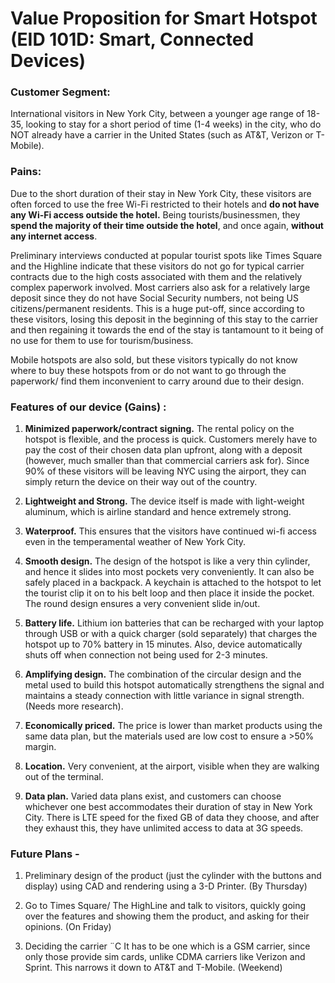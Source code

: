 # Value Proposition for Smart Hotspot (EID 101D: Smart, Connected Devices)

<h3>Customer Segment:</h3> 

International visitors in New York City, between a younger age range of 18-35, looking to stay for a short period of time (1-4 weeks) in the city, who do NOT already have a carrier in the United States (such as AT&T, Verizon or T-Mobile). 

<h3>Pains:</h3> 

Due to the short duration of their stay in New York City, these visitors are often forced to use the free Wi-Fi restricted to their hotels and <b>do not have any Wi-Fi access outside the hotel.</b> Being tourists/businessmen, they <b>spend the majority of their time outside the hotel</b>, and once again, <b>without any internet access</b>. 

Preliminary interviews conducted at popular tourist spots like Times Square and the Highline indicate that these visitors do not go for typical carrier contracts due to the high costs associated with them and the relatively complex paperwork involved. Most carriers also ask for a relatively large deposit since they do not have Social Security numbers, not being US citizens/permanent residents. This is a huge put-off, since according to these visitors, losing this deposit in the beginning of this stay to the carrier and then regaining it towards the end of the stay is tantamount to it being of no use for them to use for tourism/business. 

Mobile hotspots are also sold, but these visitors typically do not know where to buy these hotspots from or do not want to go through the paperwork/ find them inconvenient to carry around due to their design. 

<h3>Features of our device (Gains) : </h3>

1)	<b>Minimized paperwork/contract signing.</b> The rental policy on the hotspot is flexible, and the process is quick. Customers merely have to pay the cost of their chosen data plan upfront, along with a deposit (however, much smaller than that commercial carriers ask for). Since 90% of these visitors will be leaving NYC using the airport, they can simply return the device on their way out of the country. 

2)	<b>Lightweight and Strong.</b> The device itself is made with light-weight aluminum, which is airline standard and hence extremely strong. 

3)	<b>Waterproof.</b> This ensures that the visitors have continued wi-fi access even in the temperamental weather of New York City. 

4)	<b>Smooth design.</b> The design of the hotspot is like a very thin cylinder, and hence it slides into most pockets very conveniently. It can also be safely placed in a backpack. A keychain is attached to the hotspot to let the tourist clip it on to his belt loop and then place it inside the pocket. The round design ensures a very convenient slide in/out. 

5)	<b>Battery life.</b> Lithium ion batteries that can be recharged with your laptop through USB or with a quick charger (sold separately) that charges the hotspot up to 70% battery in 15 minutes. Also, device automatically shuts off when connection not being used for 2-3 minutes. 

6)	<b>Amplifying design.</b> The combination of the circular design and the metal used to build this hotspot automatically strengthens the signal and maintains a steady connection with little variance in signal strength. (Needs more research).

7)	<b>Economically priced.</b> The price is lower than market products using the same data plan, but the materials used are low cost to ensure a >50% margin. 

8)	<b>Location.</b> Very convenient, at the airport, visible when they are walking out of the terminal. 

9)	<b>Data plan.</b> Varied data plans exist, and customers can choose whichever one best accommodates their duration of stay in New York City. There is LTE speed for the fixed GB of data they choose, and after they exhaust this, they have unlimited access to data at 3G speeds. 

<h3>Future Plans - </h3>

1)	Preliminary design of the product (just the cylinder with the buttons and display) using CAD and rendering using a 3-D Printer. (By Thursday) 

2)	Go to Times Square/ The HighLine and talk to visitors, quickly going over the features and showing them the product, and asking for their opinions. (On Friday) 

3)	Deciding the carrier ¨C It has to be one which is a GSM carrier, since only those provide sim cards, unlike CDMA carriers like Verizon and Sprint. This narrows it down to AT&T and T-Mobile. (Weekend) 
